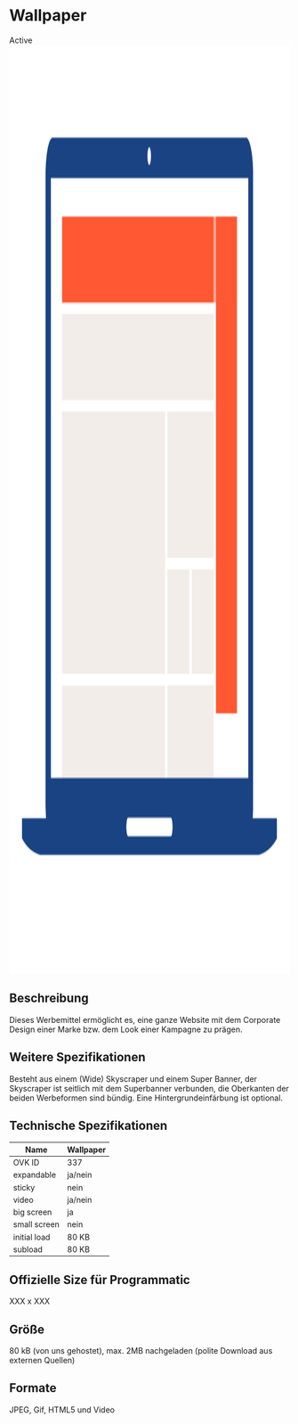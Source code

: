 # Wallpaper
<span class="badge badge--success">Active</span>
<img width="2500" height="1667" alt="OVK_WF_Desktop_Wallpaper" src="https://github.com/BVDW-org/ovk-docusaurus/blob/main/ovk/static/img/formats/OVK_WF_Desktop_Wallpaper.png?raw=true" />


## Beschreibung
Dieses Werbemittel ermöglicht es, eine ganze Website mit dem Corporate Design einer Marke bzw. dem Look einer Kampagne zu prägen.

## Weitere Spezifikationen
Besteht aus einem (Wide) Skyscraper und einem Super Banner, der Skyscraper ist seitlich mit dem Superbanner verbunden, die Oberkanten der beiden Werbeformen sind bündig. Eine Hintergrundeinfärbung ist optional.

## Technische Spezifikationen

| Name           | Wallpaper    |
|----------------|--------------|
| OVK ID         | 337          |
| expandable     | ja/nein      |
| sticky         | nein         |
| video          | ja/nein      |
| big screen     | ja           |
| small screen   | nein         |
| initial load   | 80 KB        |
| subload        | 80 KB        |


## Offizielle Size für Programmatic
XXX x XXX

## Größe
80 kB (von uns gehostet), max. 2MB nachgeladen (polite Download aus externen Quellen)

## Formate
JPEG, Gif, HTML5 und Video
